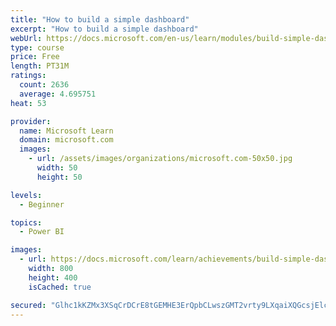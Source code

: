 ```yaml
---
title: "How to build a simple dashboard"
excerpt: "How to build a simple dashboard"
webUrl: https://docs.microsoft.com/en-us/learn/modules/build-simple-dashboard/
type: course
price: Free
length: PT31M
ratings:
  count: 2636
  average: 4.695751
heat: 53

provider:
  name: Microsoft Learn
  domain: microsoft.com
  images:
    - url: /assets/images/organizations/microsoft.com-50x50.jpg
      width: 50
      height: 50

levels:
  - Beginner

topics:
  - Power BI

images:
  - url: https://docs.microsoft.com/learn/achievements/build-simple-dashboard-social.png
    width: 800
    height: 400
    isCached: true

secured: "Glhc1kKZMx3XSqCrDCrE8tGEMHE3ErQpbCLwszGMT2vrty9LXqaiXQGcsjElcmtGjru9yio83qPsCcQh3jnqFfAjXUPkaMx6XNnLbfzMeSUNbbxmI5QGq/W5JHydm82kUn2i6BNDxwKsFrlUFDbZXMr5jZAJNOPyzeTSNyB322QIlxwcdrzgtH/cP1nCgS9HAdMWkUYMXT3U07aBN6HNScHRPZXUjgQ498a1Xa0ILPce01y3whx1i0393kSLHWHX5F+nzk3M4aLJCaGc1lmdcZ/94uE2RcRK11WQhbwUWsQaagUip3UbtIevJf24SzCSQznO2QJTgLApHSJZEl9OiDeIJJI/4PkdQz7RmWksoyX8qEdK17bCdgNxfSMPIsyB7jQ5rQuYGpSKTlcprjRTd6T4rl+WFD+XJ9RVcQvtax4=;MugWYRVdT07sAyAwv0lOhA=="
---
```


